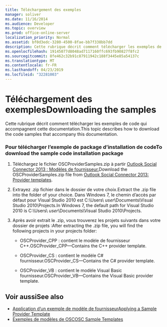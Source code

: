 ```yaml
---
title: Téléchargement des exemples
manager: soliver
ms.date: 11/16/2014
ms.audience: Developer
ms.topic: overview
ms.prod: office-online-server
localization_priority: Normal
ms.assetid: bf0d3edc-3280-4500-8fae-bb7f338bb7dd
description: Cette rubrique décrit comment télécharger les exemples de code qui accompagnent cette documentation.
ms.openlocfilehash: 19145077d8048ad7117160ffc693fb90827f8fc2
ms.sourcegitcommit: 8fe462c32b91c87911942c188f3445e85a54137c
ms.translationtype: MT
ms.contentlocale: fr-FR
ms.lasthandoff: 04/23/2019
ms.locfileid: "32281003"
---
```

# <a name="downloading-the-samples"></a><span data-ttu-id="9a402-103">Téléchargement des exemples</span><span class="sxs-lookup"><span data-stu-id="9a402-103">Downloading the samples</span></span>

<span data-ttu-id="9a402-104">Cette rubrique décrit comment télécharger les exemples de code qui accompagnent cette documentation.</span><span class="sxs-lookup"><span data-stu-id="9a402-104">This topic describes how to download the code samples that accompany this documentation.</span></span>
  
### <a name="to-download-the-sample-code-installation-package"></a><span data-ttu-id="9a402-105">Pour télécharger l’exemple de package d’installation de code</span><span class="sxs-lookup"><span data-stu-id="9a402-105">To download the sample code installation package</span></span>

1. <span data-ttu-id="9a402-106">Téléchargez le fichier OSCProviderSamples.zip à partir [Outlook Social Connector 2013 : Modèles de fournisseur.](https://code.msdn.microsoft.com/Outlook-Social-Connector-73fd8d2c)</span><span class="sxs-lookup"><span data-stu-id="9a402-106">Download the OSCProviderSamples.zip file from [Outlook Social Connector 2013: Provider templates](https://code.msdn.microsoft.com/Outlook-Social-Connector-73fd8d2c).</span></span>
    
2. <span data-ttu-id="9a402-107">Extrayez .zip fichier dans le dossier de votre choix.</span><span class="sxs-lookup"><span data-stu-id="9a402-107">Extract the .zip file into the folder of your choice.</span></span> <span data-ttu-id="9a402-108">Dans Windows 7, le chemin d’accès par défaut pour Visual Studio 2010 est C:\Users\ _user_\Documents\Visual Studio 2010\Projects.</span><span class="sxs-lookup"><span data-stu-id="9a402-108">In Windows 7, the default path for Visual Studio 2010 is C:\Users\ _user_\Documents\Visual Studio 2010\Projects.</span></span>
    
3. <span data-ttu-id="9a402-109">Après avoir extrait le .zip, vous trouverez les projets suivants dans votre dossier de projets :</span><span class="sxs-lookup"><span data-stu-id="9a402-109">After extracting the .zip file, you will find the following projects in your projects folder:</span></span>
    
   - <span data-ttu-id="9a402-110">OSCProvider_CPP : contient le modèle de fournisseur C++.</span><span class="sxs-lookup"><span data-stu-id="9a402-110">OSCProvider_CPP—Contains the C++ provider template.</span></span>
    
   - <span data-ttu-id="9a402-111">OSCProvider_CS : contient le modèle C# fournisseur.</span><span class="sxs-lookup"><span data-stu-id="9a402-111">OSCProvider_CS—Contains the C# provider template.</span></span>
    
   - <span data-ttu-id="9a402-112">OSCProvider_VB : contient le modèle Visual Basic fournisseur.</span><span class="sxs-lookup"><span data-stu-id="9a402-112">OSCProvider_VB—Contains the Visual Basic provider template.</span></span>
    
## <a name="see-also"></a><span data-ttu-id="9a402-113">Voir aussi</span><span class="sxs-lookup"><span data-stu-id="9a402-113">See also</span></span>

- [<span data-ttu-id="9a402-114">Application d’un exemple de modèle de fournisseur</span><span class="sxs-lookup"><span data-stu-id="9a402-114">Applying a Sample Provider Template</span></span>](applying-a-sample-provider-template.md)
- [<span data-ttu-id="9a402-115">Exemples de modèles de OSC</span><span class="sxs-lookup"><span data-stu-id="9a402-115">OSC Sample Templates</span></span>](osc-sample-templates.md)

